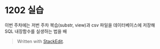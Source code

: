 # 1202 실습

이번 주차에는 저번 주차 복습(substr, view)과  csv 파일을 데이터베이스에 저장해 SQL 내장함수를 실생하는 법을 배




> Written with [StackEdit](https://stackedit.io/).
<!--stackedit_data:
eyJoaXN0b3J5IjpbMTczNTQ0NTcwMF19
-->